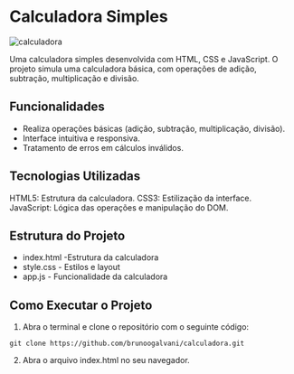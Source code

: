 # Calculadora Simples

![calculadora](https://github.com/user-attachments/assets/28d44aea-b46e-4a02-ab18-2d57246a38a8)

Uma calculadora simples desenvolvida com HTML, CSS e JavaScript. O projeto simula uma calculadora básica, com operações de adição, subtração, multiplicação e divisão.

## Funcionalidades

* Realiza operações básicas (adição, subtração, multiplicação, divisão).
* Interface intuitiva e responsiva.
* Tratamento de erros em cálculos inválidos.

## Tecnologias Utilizadas

HTML5: Estrutura da calculadora.
CSS3: Estilização da interface.
JavaScript: Lógica das operações e manipulação do DOM.

## Estrutura do Projeto

* index.html -Estrutura da calculadora
* style.css - Estilos e layout
* app.js - Funcionalidade da calculadora

## Como Executar o Projeto

1. Abra o terminal e clone o repositório com o seguinte código:
```
git clone https://github.com/brunoogalvani/calculadora.git
```
2. Abra o arquivo index.html no seu navegador.
